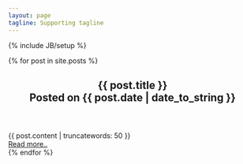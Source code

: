 ```yaml
---
layout: page
tagline: Supporting tagline
---
```

{% include JB/setup %}

{% for post in site.posts %}
<div class="entry-content">
	<article class="unit-article layout-page">
		<div class="unit-article-inner">
			<div class="content">
				<header>
					<h1 class="h2 entry-title">
						<div class="title">{{ post.title }}</div>
						<span class="date">Posted on {{ post.date | date_to_string }}</span>
					</h1>
				</header>
				<div class="entry-content">
					{{ post.content | truncatewords: 50 }}
				</div>
				<footer class="article-footer">
					<a class="read-more" href="{{ BASE_PATH }}{{ post.url }}">Read more..</a>
				</footer>
			</div>
		</div>
	</article>
</div>
{% endfor %}